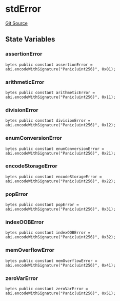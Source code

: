 # stdError
[Git Source](https://github.com/dustinstacy/boncurs/blob/02ed8078bd89ba19394d69164a2bad75906f2c24/lib/forge-std/src/StdError.sol)


## State Variables
### assertionError

```solidity
bytes public constant assertionError = abi.encodeWithSignature("Panic(uint256)", 0x01);
```


### arithmeticError

```solidity
bytes public constant arithmeticError = abi.encodeWithSignature("Panic(uint256)", 0x11);
```


### divisionError

```solidity
bytes public constant divisionError = abi.encodeWithSignature("Panic(uint256)", 0x12);
```


### enumConversionError

```solidity
bytes public constant enumConversionError = abi.encodeWithSignature("Panic(uint256)", 0x21);
```


### encodeStorageError

```solidity
bytes public constant encodeStorageError = abi.encodeWithSignature("Panic(uint256)", 0x22);
```


### popError

```solidity
bytes public constant popError = abi.encodeWithSignature("Panic(uint256)", 0x31);
```


### indexOOBError

```solidity
bytes public constant indexOOBError = abi.encodeWithSignature("Panic(uint256)", 0x32);
```


### memOverflowError

```solidity
bytes public constant memOverflowError = abi.encodeWithSignature("Panic(uint256)", 0x41);
```


### zeroVarError

```solidity
bytes public constant zeroVarError = abi.encodeWithSignature("Panic(uint256)", 0x51);
```


